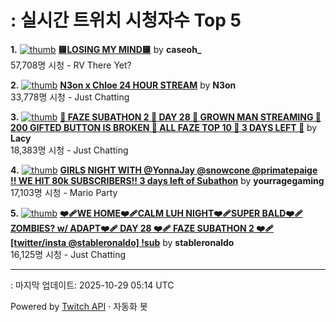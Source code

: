 # : 실시간 트위치 시청자수 Top 5

**1.** [![thumb](https://static-cdn.jtvnw.net/previews-ttv/live_user_caseoh_-320x180.jpg)](https://twitch.tv/caseoh_)
**[🟨LOSING MY MIND🟨](https://twitch.tv/caseoh_)** by **caseoh_**<br>57,708명 시청  - RV There Yet?

**2.** [![thumb](https://static-cdn.jtvnw.net/previews-ttv/live_user_n3on-320x180.jpg)](https://twitch.tv/N3on)
**[N3on x Chloe 24 HOUR STREAM](https://twitch.tv/N3on)** by **N3on**<br>33,778명 시청  - Just Chatting

**3.** [![thumb](https://static-cdn.jtvnw.net/previews-ttv/live_user_lacy-320x180.jpg)](https://twitch.tv/Lacy)
**[🎃 FAZE SUBATHON 2 🎃 DAY 28 🎃 GROWN MAN STREAMING 🎃 200 GIFTED BUTTON IS BROKEN 🎃 ALL FAZE TOP 10 🎃 3 DAYS LEFT 🎃](https://twitch.tv/Lacy)** by **Lacy**<br>18,383명 시청  - Just Chatting

**4.** [![thumb](https://static-cdn.jtvnw.net/previews-ttv/live_user_yourragegaming-320x180.jpg)](https://twitch.tv/yourragegaming)
**[GIRLS NIGHT WITH @YonnaJay @snowcone @primatepaige !! WE HIT 80k SUBSCRIBERS!! 3 days left of Subathon](https://twitch.tv/yourragegaming)** by **yourragegaming**<br>17,103명 시청  - Mario Party

**5.** [![thumb](https://static-cdn.jtvnw.net/previews-ttv/live_user_stableronaldo-320x180.jpg)](https://twitch.tv/stableronaldo)
**[❤️‍🩹WE HOME❤️‍🩹CALM LUH NIGHT❤️‍🩹SUPER BALD❤️‍🩹ZOMBIES? w/ ADAPT❤️‍🩹 DAY 28 ❤️‍🩹 FAZE SUBATHON 2 ❤️‍🩹 [twitter/insta @stableronaldo] !sub](https://twitch.tv/stableronaldo)** by **stableronaldo**<br>16,125명 시청  - Just Chatting


---
: 마지막 업데이트: 2025-10-29 05:14 UTC

Powered by [Twitch API](https://dev.twitch.tv/docs/api/reference) · 자동화 봇